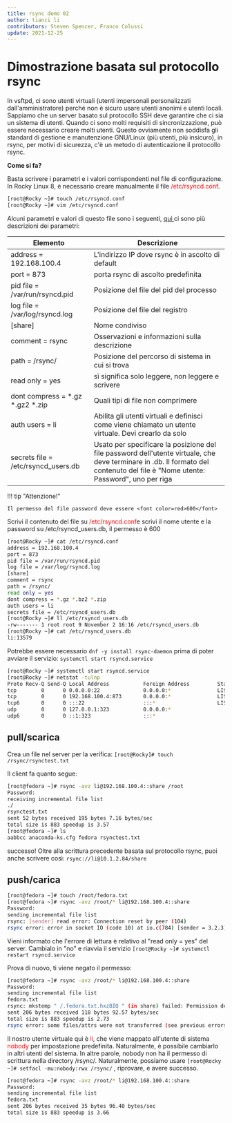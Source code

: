 ```yaml
---
title: rsync demo 02
author: tianci li
contributors: Steven Spencer, Franco Colussi
update: 2021-12-25
---
```


# Dimostrazione basata sul protocollo rsync
In vsftpd, ci sono utenti virtuali (utenti impersonali personalizzati dall'amministratore) perché non è sicuro usare utenti anonimi e utenti locali. Sappiamo che un server basato sul protocollo SSH deve garantire che ci sia un sistema di utenti. Quando ci sono molti requisiti di sincronizzazione, può essere necessario creare molti utenti. Questo ovviamente non soddisfa gli standard di gestione e manutenzione GNU/Linux (più utenti, più insicuro), in rsync, per motivi di sicurezza, c'è un metodo di autenticazione il protocollo rsync.

**Come si fa?**

Basta scrivere i parametri e i valori corrispondenti nel file di configurazione. In Rocky Linux 8, è necessario creare manualmente il file <font color=red>/etc/rsyncd.conf</font>.

```bash
[root@Rocky ~]# touch /etc/rsyncd.conf
[root@Rocky ~]# vim /etc/rsyncd.conf
```

Alcuni parametri e valori di questo file sono i seguenti, [ qui ](04_rsync_configure.md) ci sono più descrizioni dei parametri:

| Elemento                                  | Descrizione                                                                                                                                                                     |
| ----------------------------------------- | ------------------------------------------------------------------------------------------------------------------------------------------------------------------------------- |
| address = 192.168.100.4                   | L'indirizzo IP dove rsync è in ascolto di default                                                                                                                               |
| port = 873                                | porta rsync di ascolto predefinita                                                                                                                                              |
| pid file = /var/run/rsyncd.pid            | Posizione del file del pid del processo                                                                                                                                         |
| log file = /var/log/rsyncd.log            | Posizione del file del registro                                                                                                                                                 |
| [share]                                   | Nome condiviso                                                                                                                                                                  |
| comment = rsync                           | Osservazioni e informazioni sulla descrizione                                                                                                                                   |
| path = /rsync/                            | Posizione del percorso di sistema in cui si trova                                                                                                                               |
| read only = yes                           | sì significa solo leggere, non leggere e scrivere                                                                                                                               |
| dont compress = \*.gz \*.gz2 \*.zip | Quali tipi di file non comprimere                                                                                                                                               |
| auth users = li                           | Abilita gli utenti virtuali e definisci come viene chiamato un utente virtuale. Devi crearlo da solo                                                                            |
| secrets file = /etc/rsyncd_users.db       | Usato per specificare la posizione del file password dell'utente virtuale, che deve terminare in .db. Il formato del contenuto del file è "Nome utente: Password", uno per riga |

!!! tip "Attenzione!"

    Il permesso del file password deve essere <font color=red>600</font>

Scrivi il contenuto del file su <font color=red>/etc/rsyncd.conf</font>e scrivi il nome utente e la password su /etc/rsyncd_users.db, il permesso è 600

```bash
[root@Rocky ~]# cat /etc/rsyncd.conf
address = 192.168.100.4
port = 873
pid file = /var/run/rsyncd.pid
log file = /var/log/rsyncd.log
[share]
comment = rsync
path = /rsync/
read only = yes
dont compress = *.gz *.bz2 *.zip
auth users = li
secrets file = /etc/rsyncd_users.db
[root@Rocky ~]# ll /etc/rsyncd_users.db
-rw------- 1 root root 9 November 2 16:16 /etc/rsyncd_users.db
[root@Rocky ~]# cat /etc/rsyncd_users.db
li:13579
```

Potrebbe essere necessario `dnf -y install rsync-daemon` prima di poter avviare il servizio: `systemctl start rsyncd.service`

```bash
[root@Rocky ~]# systemctl start rsyncd.service
[root@Rocky ~]# netstat -tulnp
Proto Recv-Q Send-Q Local Address           Foreign Address         State       PID/Program name    
tcp        0      0 0.0.0.0:22              0.0.0.0:*               LISTEN      691/sshd            
tcp        0      0 192.168.100.4:873       0.0.0.0:*               LISTEN      4607/rsync          
tcp6       0      0 :::22                   :::*                    LISTEN      691/sshd            
udp        0      0 127.0.0.1:323           0.0.0.0:*                           671/chronyd         
udp6       0      0 ::1:323                 :::*                                671/chronyd  
```

## pull/scarica

Crea un file nel server per la verifica: `[root@Rocky]# touch /rsync/rsynctest.txt`

Il client fa quanto segue:

```bash
[root@fedora ~]# rsync -avz li@192.168.100.4::share /root
Password:
receiving incremental file list
./
rsynctest.txt
sent 52 bytes received 195 bytes 7.16 bytes/sec
total size is 883 speedup is 3.57
[root@fedora ~]# ls
aabbcc anaconda-ks.cfg fedora rsynctest.txt
```

successo! Oltre alla scrittura precedente basata sul protocollo rsync, puoi anche scrivere così: `rsync://li@10.1.2.84/share`

## push/carica

```bash
[root@fedora ~]# touch /root/fedora.txt
[root@fedora ~]# rsync -avz /root/* li@192.168.100.4::share
Password:
sending incremental file list
rsync: [sender] read error: Connection reset by peer (104)
rsync error: error in socket IO (code 10) at io.c(784) [sender = 3.2.3]
```

Vieni informato che l'errore di lettura è relativo al "read only = yes" del server. Cambialo in "no" e riavvia il servizio `[root@Rocky ~]# systemctl restart rsyncd.service`

Prova di nuovo, ti viene negato il permesso:

```bash
[root@fedora ~]# rsync -avz /root/* li@192.168.100.4::share
Password:
sending incremental file list
fedora.txt
rsync: mkstemp " /.fedora.txt.hxzBIQ " (in share) failed: Permission denied (13)
sent 206 bytes received 118 bytes 92.57 bytes/sec
total size is 883 speedup is 2.73
rsync error: some files/attrs were not transferred (see previous errors) (code 23) at main.c(1330) [sender = 3.2.3]
```

Il nostro utente virtuale qui è <font color=red>li</font>, che viene mappato all'utente di sistema <font color=red>nobody</font> per impostazione predefinita. Naturalmente, è possibile cambiarlo in altri utenti del sistema. In altre parole, nobody non ha il permesso di scrittura nella directory /rsync/. Naturalmente, possiamo usare `[root@Rocky ~]# setfacl -mu:nobody:rwx /rsync/` , riprovare, e avere successo.

```bash
[root@fedora ~]# rsync -avz /root/* li@192.168.100.4::share
Password:
sending incremental file list
fedora.txt
sent 206 bytes received 35 bytes 96.40 bytes/sec
total size is 883 speedup is 3.66
```
